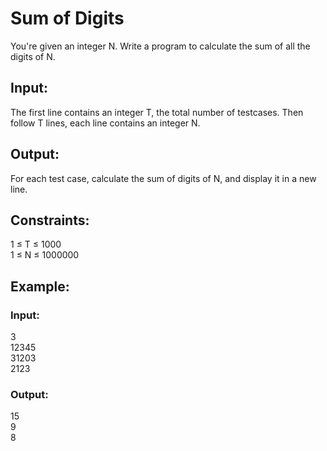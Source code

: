 # Sum of Digits

You're given an integer N. Write a program to calculate the sum of all the digits of N.

## Input:
The first line contains an integer T, the total number of testcases. Then follow T lines, each line contains an integer N.

## Output:
For each test case, calculate the sum of digits of N, and display it in a new line.

## Constraints:
1 ≤ T ≤ 1000\
1 ≤ N ≤ 1000000
## Example:
### Input:
3 \
12345\
31203\
2123
### Output:
15\
9\
8